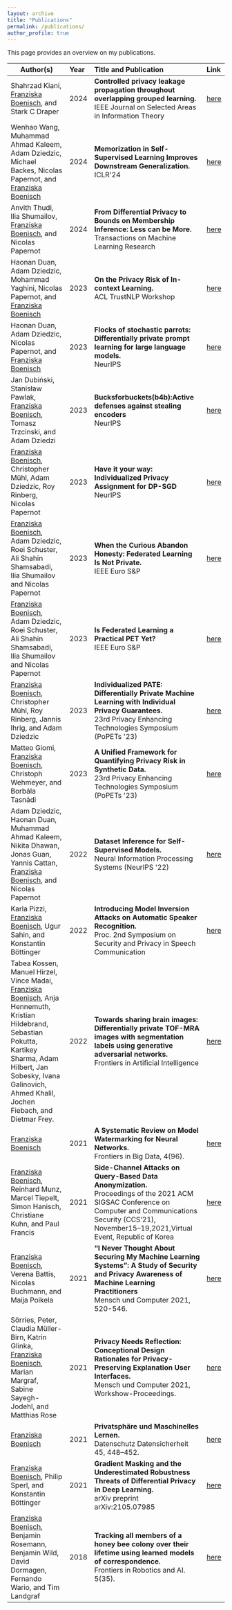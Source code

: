 ```yaml
---
layout: archive
title: "Publications"
permalink: /publications/
author_profile: true
---
```



This page provides an overview on my publications.

| Author(s)                                                                                                                                                                                                                                       | Year | Title and Publication                                                                                                                                                                                               | Link                                                                                                   |
|-------------------------------------------------------------------------------------------------------------------------------------------------------------------------------------------------------------------------------------------------|:-----|:--------------------------------------------------------------------------------------------------------------------------------------------------------------------------------------------------------------------|:-------------------------------------------------------------------------------------------------------|
| Shahrzad Kiani, <ins>Franziska Boenisch</ins>, and Stark C Draper                                                                                                       | 2024 | **Controlled privacy leakage propagation throughout overlapping grouped learning.** <br> IEEE Journal on Selected Areas in Information Theory                                                                                                                               | [here](https://ieeexplore.ieee.org/abstract/document/10559973) 
| Wenhao Wang, Muhammad Ahmad Kaleem, Adam Dziedzic, Michael Backes, Nicolas Papernot, and <ins>Franziska Boenisch</ins>                                                                                                       | 2024 | **Memorization in Self-Supervised Learning Improves Downstream Generalization.** <br> ICLR'24                                                                                                                               | [here](https://arxiv.org/pdf/2401.12233) 
| Anvith Thudi, Ilia Shumailov, <ins>Franziska Boenisch</ins>, and Nicolas Papernot                                                                                                                                                               | 2024 | **From Differential Privacy to Bounds on Membership Inference: Less can be More.** <br> Transactions on Machine Learning Research                                                                                                                                             | [here](https://arxiv.org/pdf/2202.12232.pdf)                                                           |
| Haonan Duan, Adam Dziedzic, Mohammad Yaghini, Nicolas Papernot, and <ins>Franziska Boenisch</ins>                                                                                                       | 2023 | **On the Privacy Risk of In-context Learning.** <br> ACL TrustNLP Workshop                                                                                                                                | [here](https://adam-dziedzic.com/static/assets/papers/privacyICL.pdf) |
| Haonan Duan, Adam Dziedzic, Nicolas Papernot, and <ins>Franziska Boenisch</ins>                                                                                                       | 2023 | **Flocks of stochastic parrots: Differentially private prompt learning for large language models.** <br> NeurIPS                                                                                                                               | [here](https://arxiv.org/pdf/2305.15594)                                                           |
| Jan Dubiński, Stanisław Pawlak, <ins>Franziska Boenisch</ins>, Tomasz Trzcinski, and Adam Dziedzi                                                                                                         | 2023 | **Bucksforbuckets(b4b):Active defenses against stealing encoders** <br> NeurIPS                                                                                                                                | [here](https://arxiv.org/abs/2310.08571)                                                           |
| <ins>Franziska Boenisch</ins>, Christopher Mühl, Adam Dziedzic, Roy Rinberg, Nicolas Papernot                                                                                                                        | 2023 | **Have it your way: Individualized Privacy Assignment for DP-SGD** <br> NeurIPS                                                                                                                               | [here](https://arxiv.org/pdf/2303.17046)                                                           |
| <ins>Franziska Boenisch</ins>, Adam Dziedzic,  Roei Schuster, Ali Shahin Shamsabadi, Ilia Shumailov and Nicolas Papernot                                                                                                                        | 2023 | **When the Curious Abandon Honesty: Federated Learning Is Not Private.** <br> IEEE Euro S&P                                                                                                        | [here](https://arxiv.org/pdf/2112.02918.pdf)                                                           |
| <ins>Franziska Boenisch</ins>, Adam Dziedzic,  Roei Schuster, Ali Shahin Shamsabadi, Ilia Shumailov and Nicolas Papernot                                                                                                                        | 2023 | **Is Federated Learning a Practical PET Yet?** <br> IEEE Euro S&P                                                                                                                               | [here](https://arxiv.org/pdf/2301.04017.pdf)                                                           |
| <ins>Franziska Boenisch</ins>, Christopher Mühl, Roy Rinberg, Jannis Ihrig, and Adam Dziedzic                                                                                                                                                   | 2023 | **Individualized PATE: Differentially Private Machine Learning with Individual Privacy Guarantees.** <br> 23rd Privacy Enhancing Technologies Symposium (PoPETs '23)                                                | [here](https://arxiv.org/pdf/2202.10517.pdf)                                                           |
| Matteo Giomi, <ins>Franziska Boenisch</ins>, Christoph Wehmeyer, and Borbála Tasnádi                                                                                                                                                            | 2023 | **A Unified Framework for Quantifying Privacy Risk in Synthetic Data.** <br> 23rd Privacy Enhancing Technologies Symposium (PoPETs '23)                                                                             | [here](https://arxiv.org/pdf/2211.10459.pdf)                                                           |
| Adam Dziedzic, Haonan Duan, Muhammad Ahmad Kaleem, Nikita Dhawan, Jonas Guan, Yannis Cattan, <ins>Franziska Boenisch</ins>, and Nicolas Papernot                                                                                                | 2022 | **Dataset Inference for Self-Supervised Models.** <br> Neural Information Processing Systems (NeurIPS '22)                                                                                                          | [here](https://arxiv.org/pdf/2209.09024.pdf)                                                           |
| Karla Pizzi, <ins>Franziska Boenisch</ins>, Ugur Sahin, and Konstantin Böttinger                                                                                                                                                                | 2022 | **Introducing Model Inversion Attacks on Automatic Speaker Recognition.** <br> Proc. 2nd Symposium on Security and Privacy in Speech Communication                                                                  | [here](https://www.isca-speech.org/archive/pdfs/spsc_2022/pizzi22_spsc.pdf)                            |
| Tabea Kossen, Manuel Hirzel, Vince Madai, <ins>Franziska Boenisch</ins>,  Anja Hennemuth, Kristian Hildebrand, Sebastian Pokutta, Kartikey Sharma, Adam Hilbert, Jan Sobesky, Ivana Galinovich, Ahmed Khalil, Jochen Fiebach, and Dietmar Frey. | 2022 | **Towards sharing brain images: Differentially private TOF-MRA images with segmentation labels using generative adversarial networks.** <br>    Frontiers in Artificial Intelligence                                | [here](https://www.frontiersin.org/articles/10.3389/frai.2022.813842/abstract)                         |
| <ins>Franziska Boenisch</ins>                                                                                                                                                                                                                   | 2021 | **A Systematic Review on Model Watermarking for Neural Networks.** <br> Frontiers in Big Data, 4(96).                                                                                                               | [here](https://www.frontiersin.org/articles/10.3389/fdata.2021.729663/full)                            |
| <ins>Franziska Boenisch</ins>, Reinhard Munz, Marcel Tiepelt, Simon Hanisch, Christiane Kuhn, and Paul Francis                                                                                                                                  | 2021 | **Side-Channel Attacks on Query-Based Data Anonymization.** <br> Proceedings of the 2021 ACM SIGSAC Conference on Computer and Communications Security (CCS’21), November15–19,2021,Virtual Event, Republic of Korea| [here](https://people.mpi-sws.org/~francis/side-channel.pdf)                                           |
| <ins>Franziska Boenisch</ins>, Verena Battis, Nicolas Buchmann, and Maija Poikela                                                                                                                                                               | 2021 | **“I Never Thought About Securing My Machine Learning Systems”: A Study of Security and Privacy Awareness of Machine Learning Practitioners** <br> Mensch und Computer 2021, 520-546.                               | [here](/files/publications/MuC21_boenisch.pdf)                                                         |
| Sörries, Peter, Claudia Müller-Birn, Katrin Glinka, <ins>Franziska Boenisch</ins>, Marian Margraf, Sabine Sayegh-Jodehl, and Matthias Rose                                                                                                      | 2021 | **Privacy Needs Reflection: Conceptional Design Rationales for Privacy-Preserving Explanation User Interfaces.** <br> Mensch und Computer 2021, Workshow-Proceedings.                                               | [here](https://dl.gi.de/bitstream/handle/20.500.12116/37418/Beitrag_389__a.pdf?sequence=1&isAllowed=y) |
| <ins>Franziska Boenisch</ins>                                                                                                                                                                                                                   | 2021 | **Privatsphäre und Maschinelles Lernen.** <br> Datenschutz Datensicherheit 45, 448–452.                                                                                                                             | [here](https://doi.org/10.1007/s11623-021-1469-3)                                                      |
| <ins>Franziska Boenisch</ins>, Philip Sperl, and Konstantin Böttinger                                                                                                                                                                           | 2021 | **Gradient Masking and the Underestimated Robustness Threats of Differential Privacy in Deep Learning.** <br> arXiv preprint arXiv:2105.07985                                                                       | [here](https://arxiv.org/pdf/2105.07985.pdf)                                                           |
| <ins>Franziska Boenisch</ins>,  Benjamin Rosemann, Benjamin Wild, David Dormagen, Fernando Wario, and Tim Landgraf                                                                                                                              | 2018 | **Tracking all members of a honey bee colony over their lifetime using learned models of correspondence.** <br>  Frontiers in Robotics and AI. 5(35).                                                               | [here](https://www.frontiersin.org/articles/10.3389/frobt.2018.00035/full)                             

